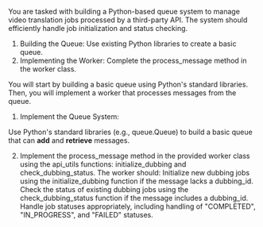 You are tasked with building a Python-based queue system to manage video translation jobs processed by a third-party API. The system should efficiently handle job initialization and status checking.

1. Building the Queue: Use existing Python libraries to create a basic queue.
2. Implementing the Worker: Complete the process_message method in the worker class.



You will start by building a basic queue using Python's standard libraries. 
Then, you will implement a worker that processes messages from the queue. 


1. Implement the Queue System:

Use Python's standard libraries (e.g., queue.Queue) to build a basic queue that can 
**add** and **retrieve** messages.


2. Implement the process_message method in the provided worker class using the api_utils functions: initialize_dubbing and check_dubbing_status.
The worker should:
Initialize new dubbing jobs using the initialize_dubbing function if the message lacks a dubbing_id.
Check the status of existing dubbing jobs using the check_dubbing_status function if the message includes a dubbing_id.
Handle job statuses appropriately, including handling of "COMPLETED", "IN_PROGRESS", and "FAILED" statuses.
